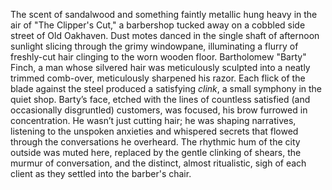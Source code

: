 The scent of sandalwood and something faintly metallic hung heavy in the air of "The Clipper's Cut," a barbershop tucked away on a cobbled side street of Old Oakhaven.  Dust motes danced in the single shaft of afternoon sunlight slicing through the grimy windowpane, illuminating a flurry of freshly-cut hair clinging to the worn wooden floor.  Bartholomew "Barty" Finch, a man whose silvered hair was meticulously sculpted into a neatly trimmed comb-over, meticulously sharpened his razor.  Each flick of the blade against the steel produced a satisfying *clink*, a small symphony in the quiet shop.  Barty’s face, etched with the lines of countless satisfied (and occasionally disgruntled) customers, was focused, his brow furrowed in concentration. He wasn’t just cutting hair; he was shaping narratives, listening to the unspoken anxieties and whispered secrets that flowed through the conversations he overheard.  The rhythmic hum of the city outside was muted here, replaced by the gentle clinking of shears, the murmur of conversation, and the distinct, almost ritualistic, sigh of each client as they settled into the barber's chair.
